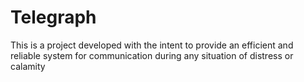 # Telegraph
This is a project developed with the intent to provide an efficient and reliable system for communication during any situation of distress or calamity
